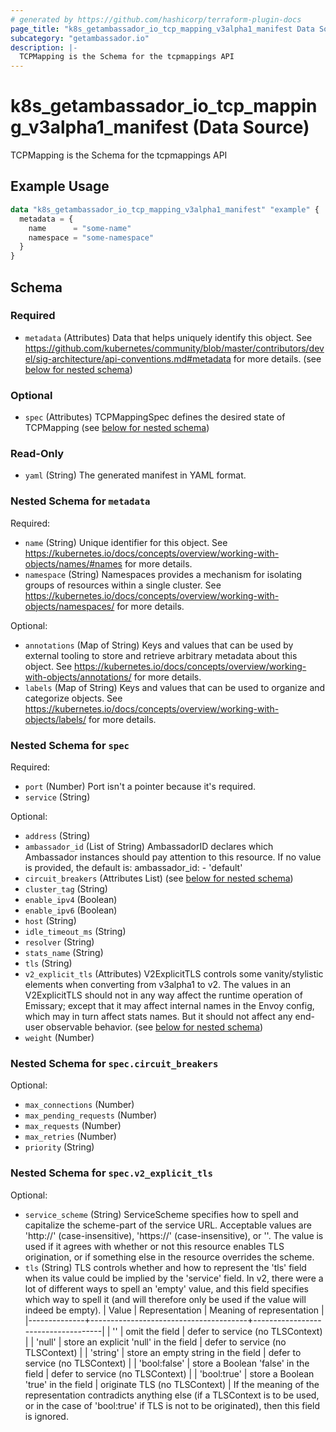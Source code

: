 ```yaml
---
# generated by https://github.com/hashicorp/terraform-plugin-docs
page_title: "k8s_getambassador_io_tcp_mapping_v3alpha1_manifest Data Source - terraform-provider-k8s"
subcategory: "getambassador.io"
description: |-
  TCPMapping is the Schema for the tcpmappings API
---
```


# k8s_getambassador_io_tcp_mapping_v3alpha1_manifest (Data Source)

TCPMapping is the Schema for the tcpmappings API

## Example Usage

```terraform
data "k8s_getambassador_io_tcp_mapping_v3alpha1_manifest" "example" {
  metadata = {
    name      = "some-name"
    namespace = "some-namespace"
  }
}
```

<!-- schema generated by tfplugindocs -->
## Schema

### Required

- `metadata` (Attributes) Data that helps uniquely identify this object. See https://github.com/kubernetes/community/blob/master/contributors/devel/sig-architecture/api-conventions.md#metadata for more details. (see [below for nested schema](#nestedatt--metadata))

### Optional

- `spec` (Attributes) TCPMappingSpec defines the desired state of TCPMapping (see [below for nested schema](#nestedatt--spec))

### Read-Only

- `yaml` (String) The generated manifest in YAML format.

<a id="nestedatt--metadata"></a>
### Nested Schema for `metadata`

Required:

- `name` (String) Unique identifier for this object. See https://kubernetes.io/docs/concepts/overview/working-with-objects/names/#names for more details.
- `namespace` (String) Namespaces provides a mechanism for isolating groups of resources within a single cluster. See https://kubernetes.io/docs/concepts/overview/working-with-objects/namespaces/ for more details.

Optional:

- `annotations` (Map of String) Keys and values that can be used by external tooling to store and retrieve arbitrary metadata about this object. See https://kubernetes.io/docs/concepts/overview/working-with-objects/annotations/ for more details.
- `labels` (Map of String) Keys and values that can be used to organize and categorize objects. See https://kubernetes.io/docs/concepts/overview/working-with-objects/labels/ for more details.


<a id="nestedatt--spec"></a>
### Nested Schema for `spec`

Required:

- `port` (Number) Port isn't a pointer because it's required.
- `service` (String)

Optional:

- `address` (String)
- `ambassador_id` (List of String) AmbassadorID declares which Ambassador instances should pay attention to this resource. If no value is provided, the default is: ambassador_id: - 'default'
- `circuit_breakers` (Attributes List) (see [below for nested schema](#nestedatt--spec--circuit_breakers))
- `cluster_tag` (String)
- `enable_ipv4` (Boolean)
- `enable_ipv6` (Boolean)
- `host` (String)
- `idle_timeout_ms` (String)
- `resolver` (String)
- `stats_name` (String)
- `tls` (String)
- `v2_explicit_tls` (Attributes) V2ExplicitTLS controls some vanity/stylistic elements when converting from v3alpha1 to v2. The values in an V2ExplicitTLS should not in any way affect the runtime operation of Emissary; except that it may affect internal names in the Envoy config, which may in turn affect stats names. But it should not affect any end-user observable behavior. (see [below for nested schema](#nestedatt--spec--v2_explicit_tls))
- `weight` (Number)

<a id="nestedatt--spec--circuit_breakers"></a>
### Nested Schema for `spec.circuit_breakers`

Optional:

- `max_connections` (Number)
- `max_pending_requests` (Number)
- `max_requests` (Number)
- `max_retries` (Number)
- `priority` (String)


<a id="nestedatt--spec--v2_explicit_tls"></a>
### Nested Schema for `spec.v2_explicit_tls`

Optional:

- `service_scheme` (String) ServiceScheme specifies how to spell and capitalize the scheme-part of the service URL. Acceptable values are 'http://' (case-insensitive), 'https://' (case-insensitive), or ''. The value is used if it agrees with whether or not this resource enables TLS origination, or if something else in the resource overrides the scheme.
- `tls` (String) TLS controls whether and how to represent the 'tls' field when its value could be implied by the 'service' field. In v2, there were a lot of different ways to spell an 'empty' value, and this field specifies which way to spell it (and will therefore only be used if the value will indeed be empty). | Value | Representation | Meaning of representation | |--------------+---------------------------------------+------------------------------------| | '' | omit the field | defer to service (no TLSContext) | | 'null' | store an explicit 'null' in the field | defer to service (no TLSContext) | | 'string' | store an empty string in the field | defer to service (no TLSContext) | | 'bool:false' | store a Boolean 'false' in the field | defer to service (no TLSContext) | | 'bool:true' | store a Boolean 'true' in the field | originate TLS (no TLSContext) | If the meaning of the representation contradicts anything else (if a TLSContext is to be used, or in the case of 'bool:true' if TLS is not to be originated), then this field is ignored.
